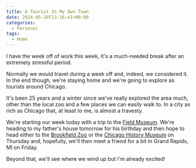 ```yaml
---
title: A Tourist In My Own Town
date: 2024-05-20T13:16:41+00:00
categories:
  - Personal
tags:
  - Home
---
```


I have the week off of work this week, it's a much-needed break after an extremely stressful period.

Normally we would travel during a week off and, indeed, we considered it. In the end though, we're staying home and we're going to explore as tourists around Chicago.

It's been 25 years and a winter since we've really explored the area much, other than the local zoo and a few places we can easily walk to. In a city as rich as Chicago that, at least to me, is almost a travesty.

We're starting our week today with a trip to the [Field Museum][1]. We're heading to my father's house tomorrow for his birthday and then hope to head either to the [Brookfield Zoo][2] or the [Chicago History Museum][3] on Thursday and, hopefully, we'll then meet a friend for a bit in Grand Rapids, MI on Friday.

Beyond that, we'll see where we wind up but I'm already excited!

 [1]: https://www.fieldmuseum.org
 [2]: https://www.brookfieldzoo.org/Brookfield-ZOO/Home
 [3]: https://www.chicagohistory.org